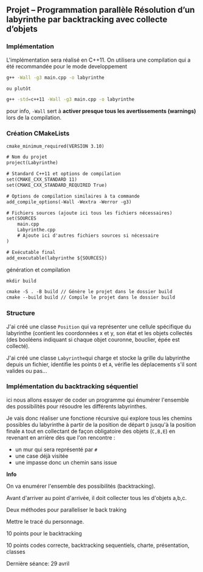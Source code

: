 ## Projet – Programmation parallèle Résolution d’un labyrinthe par backtracking avec collecte d’objets



### Implémentation 

L'implémentation sera réalisé en C++11. On utilisera une compilation qui a été recommandée pour le mode developpement

```bash
g++ -Wall -g3 main.cpp -o labyrinthe

ou plutôt

g++ -std=c++11 -Wall -g3 main.cpp -o labyrinthe
```

pour info, `-Wall` sert à **activer presque tous les avertissements (warnings)** lors de la compilation.



### Création CMakeLists

```txt
cmake_minimum_required(VERSION 3.10)

# Nom du projet
project(Labyrinthe)

# Standard C++11 et options de compilation
set(CMAKE_CXX_STANDARD 11)
set(CMAKE_CXX_STANDARD_REQUIRED True)

# Options de compilation similaires à ta commande
add_compile_options(-Wall -Wextra -Werror -g3)

# Fichiers sources (ajoute ici tous les fichiers nécessaires)
set(SOURCES
    main.cpp
    Labyrinthe.cpp
    # Ajoute ici d'autres fichiers sources si nécessaire
)

# Exécutable final
add_executable(labyrinthe ${SOURCES})

```



génération et compilation

```txt
mkdir build

cmake -S . -B build	// Génère le projet dans le dossier build
cmake --build build	// Compile le projet dans le dossier build
```







### Structure

J'ai créé une classe `Position` qui va représenter une cellule spécifique du labyrinthe (contient les coordonnées x et y, son état et les objets collectés (des booléens indiquant si chaque objet couronne, bouclier, épée est collecté).

J'ai créé une classe `Labyrinthe`qui charge et stocke la grille du labyrinthe depuis un fichier, identifie les points `D`  et `A`, vérifie les déplacements s'il sont valides ou pas...



### Implémentation du backtracking séquentiel

ici nous allons essayer de coder un programme qui énumérer l'ensemble des  possibilités pour résoudre les différents labyrinthes. 

Je vais donc réaliser une fonctione récursive qui explore tous les chemins possibles du labyrinthe à partir de la position de départ `D`  jusqu'à la position finale `A` tout en collectant de façon obligatoire des objets (`C,B,E`) en revenant en arrière dès que l'on rencontre :

- un mur qui sera représenté par `#`
- une case déjà visitée
- une impasse donc un chemin sans issue















**Info**

On va enumérer l'ensemble des possibilités (backtracking).

Avant d'arriver au point d'arrivée, il doit collecter tous les d'objets a,b,c.

Deux méthodes pour paralleliser le back traking

Mettre le tracé du personnage.

10 points pour le backtracking 

10 points codes correcte, backtracking sequentiels, charte, présentation, classes

Dernière séance: 29 avril 









